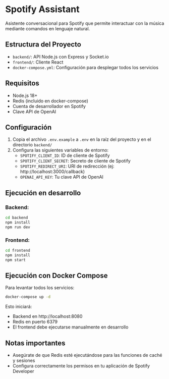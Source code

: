 # Spotify Assistant

Asistente conversacional para Spotify que permite interactuar con la música mediante comandos en lenguaje natural.

## Estructura del Proyecto

- `backend/`: API Node.js con Express y Socket.io
- `frontend/`: Cliente React
- `docker-compose.yml`: Configuración para desplegar todos los servicios

## Requisitos

- Node.js 18+
- Redis (incluido en docker-compose)
- Cuenta de desarrollador en Spotify
- Clave API de OpenAI

## Configuración

1. Copia el archivo `.env.example` a `.env` en la raíz del proyecto y en el directorio `backend/`
2. Configura las siguientes variables de entorno:
   - `SPOTIFY_CLIENT_ID`: ID de cliente de Spotify
   - `SPOTIFY_CLIENT_SECRET`: Secreto de cliente de Spotify
   - `SPOTIFY_REDIRECT_URI`: URI de redirección (ej: http://localhost:3000/callback)
   - `OPENAI_API_KEY`: Tu clave API de OpenAI

## Ejecución en desarrollo

### Backend:
```bash
cd backend
npm install
npm run dev
```

### Frontend:
```bash
cd frontend
npm install
npm start
```

## Ejecución con Docker Compose

Para levantar todos los servicios:

```bash
docker-compose up -d
```

Esto iniciará:
- Backend en http://localhost:8080
- Redis en puerto 6379
- El frontend debe ejecutarse manualmente en desarrollo

## Notas importantes

- Asegúrate de que Redis esté ejecutándose para las funciones de caché y sesiones
- Configura correctamente los permisos en tu aplicación de Spotify Developer
